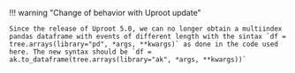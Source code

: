 !!! warning "Change of behavior with Uproot update"

    Since the release of Uproot 5.0, we can no longer obtain a multiindex pandas dataframe with events of different length with the sintax `df = tree.arrays(library="pd", *args, **kwargs)` as done in the code used here. The new syntax should be `df = ak.to_dataframe(tree.arrays(library="ak", *args, **kwargs))`